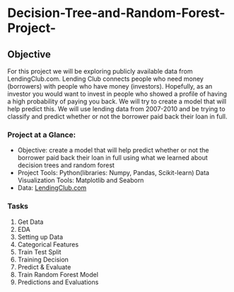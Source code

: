 # Decision-Tree-and-Random-Forest-Project-

## Objective 
For this project we will be exploring publicly available data from LendingClub.com. Lending Club connects people who need money (borrowers) with people who have money (investors). Hopefully, as an investor you would want to invest in people who showed a profile of having a high probability of paying you back. We will try to create a model that will help predict this. We will use lending data from 2007-2010 and be trying to classify and predict whether or not the borrower paid back their loan in full. 

### Project at a Glance:
- Objective: create a model that will help predict whether or not the borrower paid back their loan in full using what we learned about decision trees and random forest
- Project Tools: Python(libraries: Numpy, Pandas, Scikit-learn) Data Visualization Tools: Matplotlib and Seaborn  
- Data: [LendingClub.com](https://www.lendingclub.com/investing/peer-to-peer)

### Tasks 
1. Get Data 
2. EDA 
3. Setting up Data 
4. Categorical Features 
5. Train Test Split 
6. Training Decision 
7. Predict & Evaluate 
8. Train Random Forest Model 
9. Predictions and Evaluations 


